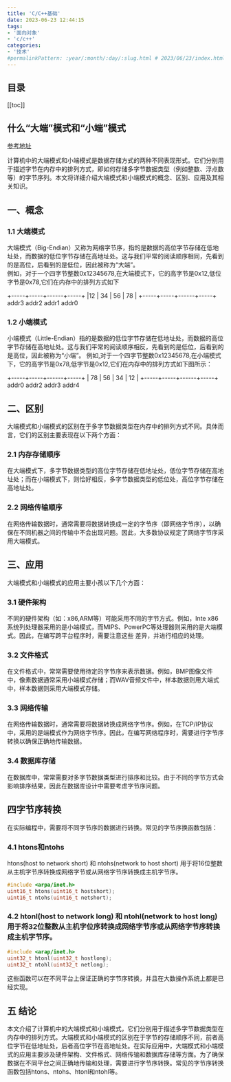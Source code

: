 ```yaml
---
title: 'C/C++基础'
date: 2023-06-23 12:44:15
tags:
- '面向对象'
- 'c/c++'
categories:
- '技术'
#permalinkPattern: :year/:month/:day/:slug.html # 2023/06/23/index.html
---
```

## 目录

[[toc]]
 
 ## 什么“大端”模式和“小端”模式
 [参考地址](https://blog.csdn.net/yimuta9538/article/details/131108000)   

计算机中的大端模式和小端模式是数据存储方式的两种不同表现形式。它们分别用于描述字节在内存中的排列方式，即如何存储多字节数据类型（例如整数、浮点数等）的字节序列。本文将详细介绍大端模式和小端模式的概念、区别、应用及其相关知识。

## 一、概念
### 1.1 大端模式  
大端模式（Big-Endian）又称为网络字节序，指的是数据的高位字节存储在低地址处，而数据的低位字节存储在高地址处。这与我们平常的阅读顺序相同，先看到的是高位，后看到的是低位，因此被称为“大端”。  
例如，对于一个四字节整数0x12345678,在大端模式下，它的高字节是0x12,低位字节是0x78,它们在内存中的排列方式如下

+-----+-----+------+-----+
|12   |  34 |   56 |  78 |
+-----+-----+------+-----+
addr3  addr2  addr1 addr0


### 1.2 小端模式   
小端模式（Little-Endian）指的是数据的低位字节存储在低地址处，而数据的高位字节存储在高地址处。这与我们平常的阅读顺序相反，先看到的是低位，后看到的是高位，因此被称为“小端”。
例如,对于一个四字节整数0x12345678,在小端模式下，它的高字节是0x78,低字节是0x12,它们在内存中的排列方式如下图所示：

+-----+-----+------+-----+
| 78  |  56 |  34  | 12  |
+-----+-----+------+-----+
addr0  addr2  addr3 addr4

## 二、区别  
大端模式和小端模式的区别在于多字节数据类型在内存中的排列方式不同。具体而言，它们的区别主要表现在以下两个方面：
 ### 2.1 内存存储顺序
 在大端模式下，多字节数据类型的高位字节存储在低地址处，低位字节存储在高地址处；而在小端模式下，则恰好相反，多字节数据类型的低位处，高位字节存储在高地址处。
 ### 2.2 网络传输顺序  
 在网络传输数据时，通常需要将数据转换成一定的字节序（即网络字节序），以确保在不同机器之间的传输中不会出现问题。因此，大多数协议规定了网络字节序采用大端模式。
## 三、应用
 大端模式和小端模式的应用主要小孩以下几个方面：
 ### 3.1 硬件架构  
 不同的硬件架构（如：x86,ARM等）可能采用不同的字节方式。例如，Inte x86系统列处理器采用的是小端模式，而MIPS、PowerPC等处理器则采用的是大端模式。因此，在编写跨平台程序时，需要注意这些
差异，并进行相应的处理。
 ### 3.2 文件格式  
 在文件格式中，常常需要使用待定的字节序来表示数据。例如，BMP图像文件中，像素数据通常采用小端模式存储；而WAV音频文件中，样本数据则用大端式中，样本数据则采用大端模式存储。  
 ### 3.3 网络传输  
 在网络传输数据时，通常需要将数据转换成网络字节序。例如，在TCP/IP协议中，采用的是端模式作为网络字节序。因此，在编写网络程序时，需要进行字节序转换以确保正确地传输数据。
 ### 3.4 数据库存储   
 在数据库中，常常需要对多字节数据类型进行排序和比较。由于不同的字节方式会影响排序结果，因此在数据库设计中需要考虑字节序问题。  

## 四字节序转换  
在实际编程中，需要将不同字节序的数据进行转换。常见的字节序换函数包括：
### 4.1 htons和ntohs  
htons(host to network short) 和 ntohs(network to host short) 用于将16位整数从主机字节序转换成网络字节或从网络字节序转换成主机字节序。
``` C
#include <arpa/inet.h>
uint16_t htons(uint16_t hostshort);
uint16_t ntohs(uint16_t netshort);
```
### 4.2 htonl(host to network long) 和 ntohl(network to host long) 用于将32位整数从主机字位序转换成网络字节序或从网络字节序转换成主机字节序。
``` C
#include <arap/inet.h>
uint32_t htonl(uint32_t hostlong);
uint32_t ntohl(uint32_t netlong);
```
这些函数可以在不同平台上保证正确的字节序转换，并且在大数操作系统上都是已经实现。

## 五 结论   
本文介绍了计算机中的大端模式和小端模式，它们分别用于描述多字节数据类型在内存中的排列方式。大端模式和小端模式的区别在于字节的存储顺序不同，前者高位字节在低地址处，后者高位字节在高地址处。在实际应用中，大端模式和小端模式的应用主要涉及硬件架构、文件格式、网络传输和数据库存储等方面。为了确保数据在不同平台之间正确地传输和处理，需要进行字节序转换。常见的字节序转换函数包括htons、ntohs、htonl和ntohl等。

